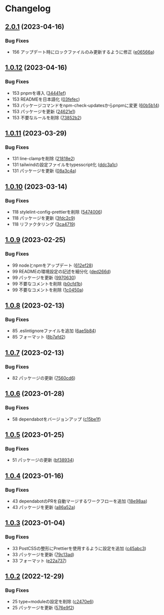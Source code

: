 # Changelog

## [2.0.1](https://github.com/revoltage-inc/tmp-astro/compare/v2.0.0...v2.0.1) (2023-04-16)


### Bug Fixes

* 156 アップデート時にロックファイルのみ更新するように修正 ([e06566a](https://github.com/revoltage-inc/tmp-astro/commit/e06566a2cec65574cb951e1efe336f038938f9ee))

## [1.0.12](https://github.com/revoltage-inc/tmp-astro/compare/v1.0.11...v1.0.12) (2023-04-16)


### Bug Fixes

* 153 pnpmを導入 ([34441ef](https://github.com/revoltage-inc/tmp-astro/commit/34441ef0a05c1c2cba9a91f1d195fd31f661954c))
* 153 READMEを日本語化 ([03fefec](https://github.com/revoltage-inc/tmp-astro/commit/03fefecb3bdcac9f33d6deb706fc3f7a70840ab7))
* 153 パッケージコマンドをnpm-check-updatesからpnpmに変更 ([60b5b14](https://github.com/revoltage-inc/tmp-astro/commit/60b5b14aa811fbd8ea29518ab00cfd32c1f1e451))
* 153 パッケージを更新 ([24621e1](https://github.com/revoltage-inc/tmp-astro/commit/24621e15a9bd0c5174a41ac02e1f028af970cc82))
* 153 不要なルールを削除 ([73852b2](https://github.com/revoltage-inc/tmp-astro/commit/73852b283b96ca72231987f83068305ab3114dbd))

## [1.0.11](https://github.com/revoltage-inc/tmp-astro/compare/v1.0.10...v1.0.11) (2023-03-29)


### Bug Fixes

* 131 line-clampを削除 ([21818e2](https://github.com/revoltage-inc/tmp-astro/commit/21818e2e24273c1d9f3c856e05c70eec2010a141))
* 131 tailwindの設定ファイルをtypesscript化 ([ddc3a1c](https://github.com/revoltage-inc/tmp-astro/commit/ddc3a1c7a4e8160d7b6900f2da4e1c57b23b14ef))
* 131 パッケージを更新 ([08a3c4a](https://github.com/revoltage-inc/tmp-astro/commit/08a3c4ac184f7c824589ebb0115bf9e54980555b))

## [1.0.10](https://github.com/revoltage-inc/tmp-astro/compare/v1.0.9...v1.0.10) (2023-03-14)


### Bug Fixes

* 118 stylelint-config-prettierを削除 ([5474006](https://github.com/revoltage-inc/tmp-astro/commit/5474006f43c5445d03f87a0b478692c0564939fc))
* 118 パッケージを更新 ([3fdc2c9](https://github.com/revoltage-inc/tmp-astro/commit/3fdc2c9429e85c82813f7866a6eeeb79de756889))
* 118 リファクタリング ([3ca4719](https://github.com/revoltage-inc/tmp-astro/commit/3ca4719208876d58f3df89956603da28ba9690ef))

## [1.0.9](https://github.com/revoltage-inc/tmp-astro/compare/v1.0.8...v1.0.9) (2023-02-25)


### Bug Fixes

* 99 nodeとnpmをアップデート ([612ef28](https://github.com/revoltage-inc/tmp-astro/commit/612ef2817802125223e3a90d0dba4d89f9031f4b))
* 99 READMEの環境設定の記述を細分化 ([ded266d](https://github.com/revoltage-inc/tmp-astro/commit/ded266d78198a625a16139ade645033a2c0fd909))
* 99 パッケージを更新 ([9970630](https://github.com/revoltage-inc/tmp-astro/commit/9970630a06a7d30d8925d9d62481b8471f2db08e))
* 99 不要なコメントを削除 ([b0cfd1b](https://github.com/revoltage-inc/tmp-astro/commit/b0cfd1b917044015c37d6a67a875c3250bec42df))
* 99 不要なコメントを削除 ([1c0450a](https://github.com/revoltage-inc/tmp-astro/commit/1c0450a085de12df69dc8adfaea491445115cc19))

## [1.0.8](https://github.com/revoltage-inc/tmp-astro/compare/v1.0.7...v1.0.8) (2023-02-13)


### Bug Fixes

* 85 .eslintignoreファイルを追加 ([6ae5b84](https://github.com/revoltage-inc/tmp-astro/commit/6ae5b84fb4d4fa682210d4d7f5233ad3316861ff))
* 85 フォーマット ([8b7afd2](https://github.com/revoltage-inc/tmp-astro/commit/8b7afd25407429b52ea335620483e7fc60bf1654))

## [1.0.7](https://github.com/revoltage-inc/tmp-astro/compare/v1.0.6...v1.0.7) (2023-02-13)


### Bug Fixes

* 82 パッケージの更新 ([7560cd6](https://github.com/revoltage-inc/tmp-astro/commit/7560cd6a54179f5e7d80a903aa157bbc5ce3b497))

## [1.0.6](https://github.com/revoltage-inc/tmp-astro/compare/v1.0.5...v1.0.6) (2023-01-28)


### Bug Fixes

* 58 dependabotをバージョンアップ ([c15be1f](https://github.com/revoltage-inc/tmp-astro/commit/c15be1fb3824fe4ee003c330b018d4983195bf00))

## [1.0.5](https://github.com/revoltage-inc/tmp-astro/compare/v1.0.4...v1.0.5) (2023-01-25)


### Bug Fixes

* 51 パッケージの更新 ([bf38934](https://github.com/revoltage-inc/tmp-astro/commit/bf389349ded5e7825c4df104729984e02091a00a))

## [1.0.4](https://github.com/revoltage-inc/tmp-astro/compare/v1.0.3...v1.0.4) (2023-01-16)


### Bug Fixes

* 43 dependabotのPRを自動マージするワークフローを追加 ([18e98aa](https://github.com/revoltage-inc/tmp-astro/commit/18e98aa788e2431e1d67f978c67a227605547e90))
* 43 パッケージを更新 ([a86a52a](https://github.com/revoltage-inc/tmp-astro/commit/a86a52a88c6a67e292ac391baeefca7c0ce875fc))

## [1.0.3](https://github.com/revoltage-inc/tmp-astro/compare/v1.0.2...v1.0.3) (2023-01-04)


### Bug Fixes

* 33 PostCSSの整形にPrettierを使用するように設定を追加 ([c45abc3](https://github.com/revoltage-inc/tmp-astro/commit/c45abc38f2ac9f90586e3f36ccdd5517b47415c0))
* 33 パッケージを更新 ([79c13ad](https://github.com/revoltage-inc/tmp-astro/commit/79c13adbf60d04fc44561fc9bebd44bdd0dd6a3f))
* 33 フォーマット ([e22a737](https://github.com/revoltage-inc/tmp-astro/commit/e22a73740b16a04cc07b5ba0f2afe3d06bcf1e92))

## [1.0.2](https://github.com/revoltage-inc/tmp-astro/compare/v1.0.1...v1.0.2) (2022-12-29)


### Bug Fixes

* 25 type=moduleの設定を削除 ([c2470e6](https://github.com/revoltage-inc/tmp-astro/commit/c2470e607c648a3f349b2133332e5130dccee87a))
* 25 パッケージを更新 ([576e9f2](https://github.com/revoltage-inc/tmp-astro/commit/576e9f2d60204b47f99a3777a07f5d8c2b9acb0c))

